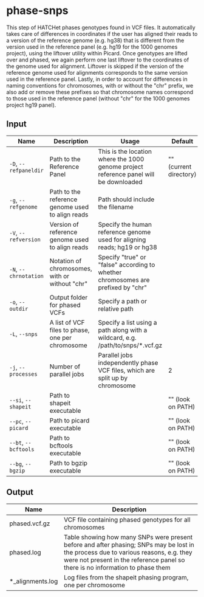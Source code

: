 # phase-snps

This step of HATCHet phases genotypes found in VCF files. It automatically takes care of differences in coordinates if the user has aligned their reads to a version of the reference genome (e.g. hg38) that is different from the version used in the reference panel (e.g. hg19 for the 1000 genomes project), using the liftover utility within Picard. Once genotypes are lifted over and phased, we again perform one last liftover to the coordinates of the genome used for alignment. Liftover is skipped if the version of the reference genome used for alignments corresponds to the same version used in the reference panel. Lastly, in order to account for differences in naming conventions for chromosomes, with or without the "chr" prefix, we also add or remove these prefixes so that chromosome names correspond to those used in the reference panel (without "chr" for the 1000 genomes project hg19 panel).

## Input

| Name | Description | Usage | Default |
|------|-------------|-------|---------|
| `-D`, `--refpaneldir` | Path to the Reference Panel | This is the location where the 1000 genome project reference panel will be downloaded | "" (current directory)
| `-g`, `--refgenome` | Path to the reference genome used to align reads | Path should include the filename |
| `-V`, `--refversion` | Version of reference genome used to align reads | Specify the human reference genome used for aligning reads; hg19 or hg38 |
| `-N`, `--chrnotation` | Notation of chromosomes, with or without "chr" | Specify "true" or "false" according to whether chromosomes are prefixed by "chr" |
| `-o`, `--outdir` | Output folder for phased VCFs | Specify a path or relative path |
| `-L`, `--snps` | A list of VCF files to phase, one per chromosome | Specify a list using a path along with a wildcard, e.g. /path/to/snps/*.vcf.gz |
| `-j`, `--processes` | Number of parallel jobs | Parallel jobs independently phase VCF files, which are split up by chromosome | 2
| `--si`, `--shapeit` | Path to shapeit executable |  | "" (look on PATH)
| `--pc`, `--picard` | Path to picard executable |  | "" (look on PATH)
| `--bt`, `--bcftools` | Path to bcftools executable |  | "" (look on PATH)
| `--bg`, `--bgzip` | Path to bgzip executable |  | "" (look on PATH)

## Output

| Name | Description |
|------|-------------|
| phased.vcf.gz | VCF file containing phased genotypes for all chromosomes |
| phased.log | Table showing how many SNPs were present before and after phasing; SNPs may be lost in the process due to various reasons, e.g. they were not present in the reference panel so there is no information to phase them |
| *_alignments.log | Log files from the shapeit phasing program, one per chromosome |
